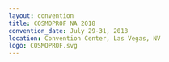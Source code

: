 ```yaml
---
layout: convention
title: COSMOPROF NA 2018
convention_date: July 29-31, 2018
location: Convention Center, Las Vegas, NV
logo: COSMOPROF.svg
---
```

